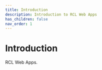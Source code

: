 ```yaml
---
title: Introduction
description: Introduction to RCL Web Apps
has_children: false
nav_order: 1
---
```


# Introduction

RCL Web Apps.
